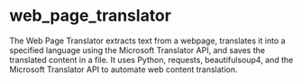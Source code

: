 # web_page_translator
The Web Page Translator extracts text from a webpage, translates it into a specified language using the Microsoft Translator API, and saves the translated content in a file. It uses Python, requests, beautifulsoup4, and the Microsoft Translator API to automate web content translation.
